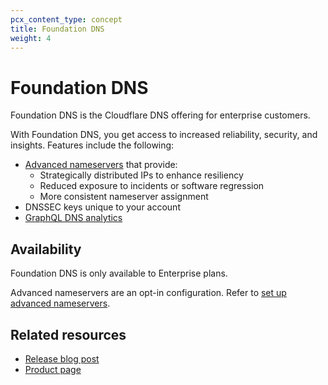 ```yaml
---
pcx_content_type: concept
title: Foundation DNS
weight: 4
---
```


# Foundation DNS

Foundation DNS is the Cloudflare DNS offering for enterprise customers.

With Foundation DNS, you get access to increased reliability, security, and insights. Features include the following:

* [Advanced nameservers](/dns/foundation-dns/advanced-nameservers/) that provide:
    * Strategically distributed IPs to enhance resiliency
    * Reduced exposure to incidents or software regression
    * More consistent nameserver assignment
* DNSSEC keys unique to your account
* [GraphQL DNS analytics](/dns/foundation-dns/graphql-analytics/)

## Availability

Foundation DNS is only available to Enterprise plans.

Advanced nameservers are an opt-in configuration. Refer to [set up advanced nameservers](/dns/foundation-dns/setup/).

## Related resources

* [Release blog post](https://blog.cloudflare.com/foundation-dns-launch)
* [Product page](https://www.cloudflare.com/dns/foundation-dns/)